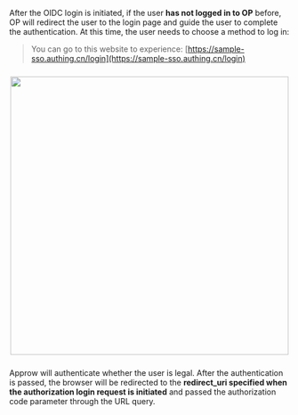<IntegrationDetailCard title="Redirect to Approw for Authentication">

After the OIDC login is initiated, if the user **has not logged in to OP** before, OP will redirect the user to the login page and guide the user to complete the authentication. At this time, the user needs to choose a method to log in:

> You can go to this website to experience: [https://sample-sso.authing.cn/login](https://sample-sso.authing.cn/login)

<img src="https://cdn.authing.cn/blog/20200927203336.png" width="500" style="margin: 24px auto; display: block;" />

Approw will authenticate whether the user is legal. After the authentication is passed, the browser will be redirected to the **redirect_uri specified when the authorization login request is initiated** and passed the authorization code parameter through the URL query.

</IntegrationDetailCard>